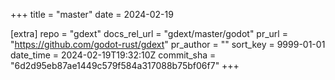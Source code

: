 +++
title = "master"
date = 2024-02-19

[extra]
repo = "gdext"
docs_rel_url = "gdext/master/godot"
pr_url = "https://github.com/godot-rust/gdext"
pr_author = ""
sort_key = 9999-01-01
date_time = 2024-02-19T19:32:10Z
commit_sha = "6d2d95eb87ae1449c579f584a317088b75bf06f7"
+++


